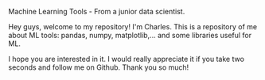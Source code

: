 Machine Learning Tools - From a junior data scientist.

Hey guys, welcome to my repository! I'm Charles. This is a repository of me about ML tools: pandas, numpy, matplotlib,... and some libraries useful for ML.

I hope you are interested in it. I would really appreciate it if you take two seconds and follow me on Github. Thank you so much! 
